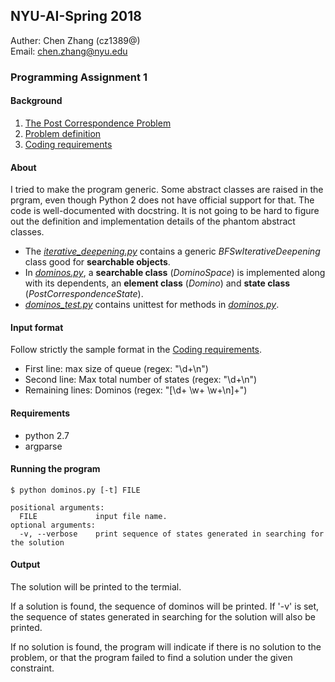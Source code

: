 ## NYU-AI-Spring 2018
Auther: Chen Zhang (cz1389@)  
Email: chen.zhang@nyu.edu  

### Programming Assignment 1

#### Background
1. [The Post Correspondence Problem](http://en.wikipedia.org/wiki/Post_correspondence_problem)  
1. [Problem definition](https://cs.nyu.edu/courses/spring18/CSCI-GA.2560-001/hwk1.html)  
1. [Coding requirements](https://cs.nyu.edu/courses/spring18/CSCI-GA.2560-001/prog1.html)  

#### About  
I tried to make the program generic. Some abstract classes are raised in the prgram,
even though Python 2 does not have official support for that. The code is well-documented
with docstring. It is not going to be hard to figure out the definition
and implementation details of the phantom abstract classes.  

- The [*iterative_deepening.py*](iterative_deepening.py) contains a generic *BFSwIterativeDeepening*
class good for **searchable objects**.  
- In [*dominos.py*](dominos.py), a **searchable class** (*DominoSpace*) is implemented
along with its dependents, an **element class** (*Domino*) and **state class** (*PostCorrespondenceState*).  
- [*dominos_test.py*](dominos_test.py) contains unittest for methods in [*dominos.py*](dominos.py).  

#### Input format  
Follow strictly the sample format in the [Coding requirements](https://cs.nyu.edu/courses/spring18/CSCI-GA.2560-001/prog1.html).  

- First line: max size of queue (regex: "\d+\n")  
- Second line: Max total number of states (regex: "\d+\n")  
- Remaining lines: Dominos (regex: "[\d+ \w+ \w+\n]+")  

#### Requirements  
- python 2.7
- argparse

#### Running the program
```
$ python dominos.py [-t] FILE  

positional arguments:  
  FILE             input file name.  
optional arguments:  
  -v, --verbose    print sequence of states generated in searching for the solution 
```

#### Output   
The solution will be printed to the termial.  

If a solution is found, the sequence of dominos will be printed. 
If '-v' is set, the sequence of states generated in searching for 
the solution will also be printed.  

If no solution is found, the program will indicate if there is 
no solution to the problem, or that the program failed to find
a solution under the given constraint.